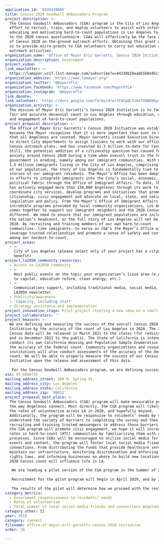 ```yaml
---
application_id: '8335430885'
title: Census 2020 Goodwill Ambassadors Program
project_description: >-
  The Census Goodwill Ambassadors (CGA) program is the City of Los Angeles’
  effort to recruit, train, and deploy volunteers to assist with informing,
  educating and motivating hard-to-count populations in Los Angeles to respond
  to the 2020 census questionnaire. CGAs will effectively be the face and voice
  of Census 2020 on-the-ground outreach efforts. Obtaining this grant will allow
  us to provide micro-grants to CGA volunteers to carry out education and
  outreach activities.
organization_name: 'Office of Mayor Eric Garcetti, Census 2020 Initiative'
organization_description: Government
project_video: ''
link_newsletter: >-
  https://lamayor.us17.list-manage.com/subscribe?u=44330b28eabb1b8e95c7733c7&id=69f47e3dce
organization_website: 'https://www.lamayor.org/'
organization_twitter: '@mayorofla'
organization_facebook: 'https://www.facebook.com/MayorOfLA'
organization_instagram: '@mayorofla'
link_donate: ''
link_volunteer: 'https://docs.google.com/forms/d/e/1FAIpQLSc6oTVDWOHQyc7JlbxLbi64kQ1RAYXrZe9IeeuUDuLtHLzRhA/viewform'
organization_activity: >-
  The mission of Mayor Eric Garcetti’s Census 2020 Initiative is to facilitate a
  fair and accurate decennial count in Los Angeles through education, outreach
  and engagement of hard-to-count populations.
project_proposal_description: >-
  The Office of Mayor Eric Garcetti’s Census 2020 Initiative was established
  because the Mayor recognizes that it is more important than ever to make sure
  that all Angelenos are counted. Mayor Garcetti issued Executive Directive 21
  to direct City departments to assign liaisons to work with our office, develop
  Census outreach plans, and has invested $1.2 million to-date for Census 2020.
  Still, the potential addition of a citizenship question has caused fear and
  anxiety around Census 2020 during a time when overall trust in the federal
  government is eroding, namely among our immigrant communities. With more than
  1.5 million immigrants living in the City of Los Angeles, comprising over 38%
  of our population, the story of Los Angeles is fundamentally tied to the
  stories of our immigrant residents. The Mayor’s Office has been deeply engaged
  in efforts to integrate immigrants into the City’s social, economic, and
  political fabric through the Office of Immigrant Affairs. To date, the Office
  has actively engaged more than 150,000 Angelenos through its work to
  coordinate city services, develop programs and initiatives that promote
  citizenship, civic engagement and advocate on local, state, and national
  legislation and policy. From the Mayor’s Office of Immigrant Affairs to the
  incredible programs provided by local community organizations, Los Angeles
  comes together to support our immigrant neighbors and the 2020 Census is no
  different. We need to ensure that our immigrant populations are included in
  the nation’s headcount, or the full story of Los Angeles will not be told in
  2020. By recruiting and training members of our own hard-to-count
  communities--like immigrants--to serve as CGA’s the Mayor’s Office will
  leverage trusted relationships and promote a sense of safety and confidence
  among our hardest-to-count.
project_areas:
  - >-
    City of Los Angeles (please select only if your project has a citywide
    benefit)
project_la2050_community_resources:
  - Access to LA2050 community
  - >-
    Host public events on the topic your organization’s issue area (e.g. access
    to capital, education reform, clean energy, etc.) 
  - >-
    Communications support, including traditional media, social media, and
    LA2050 newsletter
  - Publicity/awareness
  - 'Capacity, including staff'
  - Strategy assistance and implementation
project_innovation_stage: Pilot project (testing a new idea on a small scale to prove feasibility)
project_collaborators: ''
project_measure: >-
  We are defining and measuring the success of the overall Census 2020
  Initiative by the accuracy of the count of Los Angeles in 2020. The 2020
  Census data will be released in March 2021 to the states (for redistricting)
  and in December 2021 to the public. The State of California is intending to
  conduct its own California Housing and Population Sample Enumeration to assess
  the accuracy of the federal count. Community organizations and research
  institutions will also conduct assessments of the accuracy of the decennial
  count. We will be able to properly measure the success of our Census 2020
  Initiative upon the release and assessment of this data. 
   
   For the Census Goodwill Ambassadors program, we are defining success by the program’s ability to recruit enough CGAs to replicate the linguistic, ethnic, cultural, and geographic diversity of Los Angeles and by how well we staff Census Action Kiosks (CAKs) throughout the self-response period. One key metric for how well the CGAs serve the diversity of Los Angeles is by the languages they speak. We hope to have CGAs who can translate into as many languages as possible, prioritizing the languages that will not have full translation support from the Census Bureau. The presence of CGAs at our CAKs will be a central goal of this program. The kiosks will be where CGAs can provide direct assistance to residents who want to respond to the survey. This assistance will be in the form of digital literacy guidance by helping residents navigate the CAK webpage, translation services for informational resources and/or the survey itself, and providing additional information in-language and in-culture.
ein: 95-6000735
mailing_address_street: 200 N. Spring St.
mailing_address_city: Los Angeles
mailing_address_state: California
mailing_address_zip: '90012'
project_proposal_best_place: >-
  The Census Goodwill Ambassadors (CGA) program will make measurable progress in
  the way Angelenos connect. Most directly, the CGA program will likely increase
  the rates of volunteerism across LA in 2020, and hopefully beyond.
  Additionally, the program will be responsive to residents’ needs by seeking to
  understand the variety of barriers to completing the survey and then
  recruiting and training trusted messengers to address those barriers. Since
  the CGA program will promote civic engagement, we hope it will increase voting
  rates in hard-to-count (HTC) communities by familiarizing them with government
  processes. Since CGAs will be encouraged to utilize social media for posting
  events and content, the program will foster local social media friends and
  connections. From distributing the funds that provide healthcare services and
  maintain our infrastructure, monitoring discrimination and enforcing civil
  rights laws, and informing businesses on where to build new locations, the
  2020 Census count will influence life in LA.
   
   We are leading a pilot version of the CGA program in the Summer of 2019 designed to solicit feedback from the community, test its effectiveness, and iterate an improved version for 2020. We are seeking to engage the HTC populations in this program in order to improve their likelihood of response, and thus, the likelihood that they will be represented in the distribution of over $883 billion in federal funds, as well as political reapportionment and redistricting at all levels of government. Communities that are typically HTC include racial and ethnic minorities, renters, immigrants, residents living in poverty, children under 5, seniors, residents experiencing homelessness and English language learners. About 57% of residents in the City of Los Angeles live in hard or very hard-to-count census block groups.
   
   Recruitment for the pilot program will begin in April 2019, and by June 2019 we will begin training and commence early deployment. Our team is working with community partners to identify recruits. We are seeking approximately 80 CGAs over the span of 4 training sessions in HTC communities in South LA, Boyle Heights, Pacoima, and Harbor/Wilmington. In July and August 2019, all CGA participants will be responsible for hosting a minimum of 1 census community event.
   
   The results of the pilot will determine how we proceed with the rest of the program. September and October 2019 will be spent refining the program. From November 2019 through February 2020 we will host trainings and begin deployment. Once the online self-response tool is released by the Census Bureau in late March 2020, we will prioritize using CGAs to staff Census Action Kiosks, provide language assistance on-site, and share social media messaging. The Census Bureau will also provide live response data that we will utilize in real-time to deploy CGAs to areas that have a higher need. The CGA program will remain active until the end of the self-response period in July 2020.
category_metrics:
  - Government responsiveness to residents’ needs
  - Rates of volunteerism
  - Total number of local social media friends and connections Angelenos have
category_other: []
year: 2019
category: connect
filename: office-of-mayor-eric-garcetti-census-2020-initiative
order: 26

---
```

